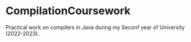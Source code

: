 # CompilationCoursework
 Practical work on compilers in Java during my Seconf year of University (2022-2023). 
